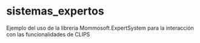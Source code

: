 # sistemas_expertos
Ejemplo del uso de la libreria Mommosoft.ExpertSystem para la interacción con las funcionalidades de CLIPS
